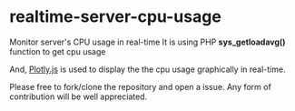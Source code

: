 # realtime-server-cpu-usage
Monitor server's CPU usage in real-time
It is using PHP **sys_getloadavg()** function to get cpu usage

And, [Plotly.js](https://plotly.com/javascript/) is used to display the the cpu usage graphically in real-time.

Please free to fork/clone the repository and open a issue. Any form of contribution will be well appreciated.